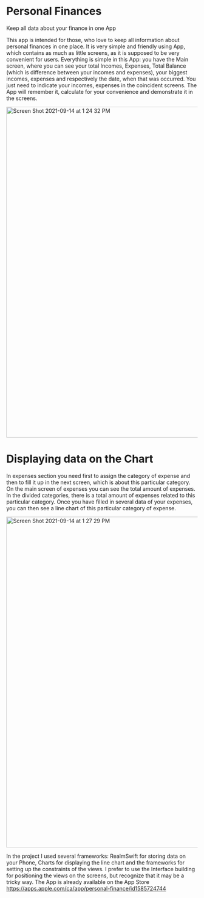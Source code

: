# Personal Finances
Keep all data about your finance in one App

This app is intended for those, who love to keep all information about personal finances in one place. It is very simple and friendly using App, which contains as much as little screens, as it is supposed to be very convenient for users. Everything is simple in this App: you have the Main screen, where you can see your total Incomes, Expenses, Total Balance (which is difference between your incomes and expenses), your biggest incomes, expenses and respectively the date, when that was occurred. You just need to indicate your incomes, expenses in the coincident screens. The App will remember it, calculate for your convenience and demonstrate it in the screens.

<img width="868" alt="Screen Shot 2021-09-14 at 1 24 32 PM" src="https://user-images.githubusercontent.com/78174628/133296407-e3500317-7c19-492d-ae2c-e9649fb11796.png">


# Displaying data on the Chart

 In expenses section you need first to assign the category of expense and then to fill it up in the next screen, which is about this particular category. On the main screen of expenses you can see the total amount of expenses. In the divided categories, there is a total amount of expenses related to this particular category. Once you have filled in several data of your expenses, you can then see a line chart of this particular category of expense.

<img width="868" alt="Screen Shot 2021-09-14 at 1 27 29 PM" src="https://user-images.githubusercontent.com/78174628/133297073-cb71f936-2d1b-4aa0-ae8b-341024286c52.png">

In the project I used several frameworks: RealmSwift for storing data on your Phone, Charts for displaying the line chart and the frameworks for setting up the constraints of the views. I prefer to use the Interface building for positioning the views on the screens, but recognize that it may be a tricky way. The App is already available on the App Store https://apps.apple.com/ca/app/personal-finance/id1585724744
